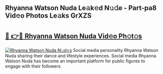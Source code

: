 ## Rhyanna Watson Nuda Le𝚊k𝚎d N𝚞𝚍e - Part-pa8 Vid𝚎o Photos Le𝚊ks GrXZS

# <h2><a href="http://fbbdhx.evod.top/?m=Rhyanna+Watson+Nuda">🔗 👉🔴 Rhyanna Watson Nuda Vid𝚎o Ph𝚘t𝚘s</a></h2>

[![Rhyanna Watson Nuda N𝚞d𝚎s](https://i.imgur.com/8V9OHl7.gif)](http://fbbdhx.evod.top/?m=Rhyanna+Watson+Nuda)
Social media personality Rhyanna Watson Nuda sharing their dance and lifestyle experiences. Social media Rhyanna Watson Nuda has become an important platform for public figures to engage with their followers. 
